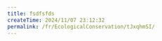 ```yaml
---
title: fsdfsfds
createTime: 2024/11/07 23:12:32
permalink: /fr/EcologicalConservation/tJxqhmSI/
---
```

